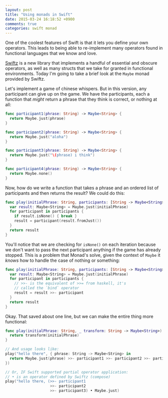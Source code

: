 ```yaml
---
layout: post
title: "Using monads in Swift"
date: 2015-03-24 16:18:52 +0900
comments: true
categories: swift monad
---
```


One of the coolest features of Swift is that it lets you define your own
operators. This leads to being able to re-implement many operators found in 
functional languages that we know and love.

[Swiftz][swiftz] is a new library that implements a handful of essential and obscure
operators, as well as many structs that we take for granted in functional
environments. Today I'm going to take a brief look at the `Maybe` monad provided
by Swiftz.

Let's implement a game of chinese whispers. But in this version, any participant
can give up on the game. We have the participants, each a function that _might_
return a phrase that they think is correct, or nothing at all:

```swift
func participant1(phrase: String) -> Maybe<String> {
  return Maybe.just(phrase)
}

func participant2(phrase: String) -> Maybe<String> {
  return Maybe.just("aloha")
}

func participant3(phrase: String) -> Maybe<String> {
  return Maybe.just("\(phrase) i think")
}

func participant4(phrase: String) -> Maybe<String> {
  return Maybe.none()
}
```

Now, how do we write a function that takes a phrase and an ordered list of
participants and then returns the result? We could do this:

```swift
func play(initialPhrase: String, participants: [String -> Maybe<String>]) {
  var result: Maybe<String> = Maybe.just(initialPhrase)
  for participant in participants {
    if result.isNone() { break }
    result = participant(result.fromJust())
  }
  return result
}
```

You'll notice that we are checking for `isNone()` on each iteration because we
don't want to pass the next participant anything if the game has already
stopped. This is a problem that Monad's solve, given the context of `Maybe` it
_knows_ how to handle the case of nothing or something:

```swift
func play(initialPhrase: String, participants: [String -> Maybe<String>]) {
  var result: Maybe<String> = Maybe.just(initialPhrase)
  for participant in participants {
    // >>- is the equivalent of >>= from haskell, it's
    // called the `bind` operator
    result = result >>- participant
  }
  return result
}
```

Okay. That saved about one line, but we can make the entire thing more
functional:

```swift
func play(initialPhrase: String, _ transform: String -> Maybe<String>) {
  return transform(initialPhrase)
}

// And usage looks like:
play("hello there", { phrase: String -> Maybe<String> in
  return Maybe.just(phrase) >>- participant1 >>- participant2 >>- participant3
})

// Or, IF Swift supported partial operator application:
// • is an operator defined by Swiftz (compose)
play("hello there, (>>- participant1
                    >>- participant2
                    >>- participant3) • Maybe.just)
```

[swiftz]: https://github.com/typelift/Swiftz
